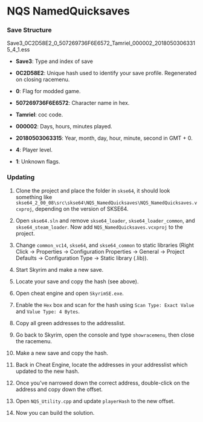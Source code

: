 # NQS NamedQuicksaves



### Save Structure

Save3_0C2D58E2_0_507269736F6E6572_Tamriel_000002_20180503063315_4_1.ess

* **Save3**: Type and index of save

* **0C2D58E2**: Unique hash used to identify your save profile. Regenerated on closing racemenu.

* **0**: Flag for modded game.

* **507269736F6E6572**: Character name in hex.

* **Tamriel**: coc code.

* **000002**: Days, hours, minutes played.

* **20180503063315**: Year, month, day, hour, minute, second in GMT + 0.

* **4**:  Player level.

* **1**:  Unknown flags.

### Updating

1. Clone the project and place the folder in `skse64`, it should look something like `skse64_2_00_08\src\skse64\NQS_NamedQuicksaves\NQS_NamedQuicksaves.vcxproj`, depending on the version of SKSE64.

2. Open `skse64.sln` and remove `skse64_loader`, `skse64_loader_common`, and `skse64_steam_loader`. Now add `NQS_NamedQuicksaves.vcxproj` to the project.

3. Change `common_vc14`, `skse64`, and `skse64_common` to static libraries (Right Click -> Properties -> Configuration Properties -> General -> Project Defaults -> Configuration Type -> Static library (.lib)).

4. Start Skyrim and make a new save.

5. Locate your save and copy the hash (see above).

6. Open cheat engine and open `SkyrimSE.exe`.

7. Enable the `Hex` box and scan for the hash using `Scan Type: Exact Value` and `Value Type: 4 Bytes`.

8. Copy all green addresses to the addresslist.

9. Go back to Skyrim, open the console and type `showracemenu`, then close the racemenu.

10. Make a new save and copy the hash.

11. Back in Cheat Engine, locate the addresses in your addresslist which updated to the new hash.

12. Once you've narrowed down the correct address, double-click on the address and copy down the offset.

13. Open `NQS_Utility.cpp` and update `playerHash` to the new offset.

14. Now you can build the solution.
